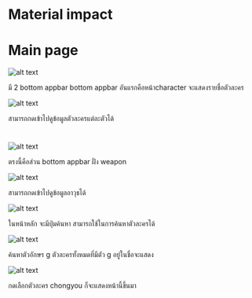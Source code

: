 
# Material impact


# Main page
![alt text](https://cdn.discordapp.com/attachments/813156370349293650/907271543942447114/unknown.png)

มี 2 bottom appbar
bottom appbar อันแรกคือหน้าcharacter จะแสดงรายชื่อตัวละคร 

![alt text](https://cdn.discordapp.com/attachments/813156370349293650/907273797097361439/unknown.png)

สามารถกดเข้าไปดูข้อมูลตัวละครแต่ละตัวได้


#

![alt text](https://cdn.discordapp.com/attachments/813156370349293650/907272912048906250/unknown.png)

ตรงนี้คือส่วน bottom appbar ฝั่ง weapon


![alt text](https://cdn.discordapp.com/attachments/813156370349293650/907274406479405056/unknown.png)


สามารถกดเข้าไปดูข้อมูลอาวุธได้

![alt text](https://cdn.discordapp.com/attachments/813156370349293650/907274860768673862/unknown.png)

ในหน้าหลัก จะมีปุ่มค้นหา สามารถใช้ในการค้นหาตัวละครได้

![alt text](https://cdn.discordapp.com/attachments/813156370349293650/907275299178283098/unknown.png)

ค้นหาตัวอักษร g ตัวละครทั้งหมดที่มีตัว g อยู่ในชื่อจะแสดง

![alt text](https://cdn.discordapp.com/attachments/813156370349293650/907281506123264040/unknown.png)

กดเลือกตัวละคร chongyou ก็จะแสดงหน้านี้ขึ้นมา


